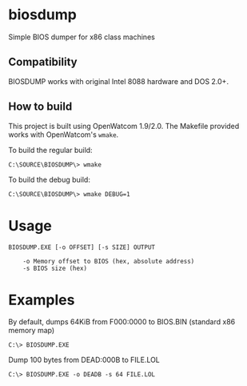 # biosdump
Simple BIOS dumper for x86 class machines

## Compatibility

BIOSDUMP works with original Intel 8088 hardware and DOS 2.0+.

## How to build

This project is built using OpenWatcom 1.9/2.0. The Makefile provided works with OpenWatcom's `wmake`.

To build the regular build:
```
C:\SOURCE\BIOSDUMP\> wmake
```

To build the debug build:
```
C:\SOURCE\BIOSDUMP\> wmake DEBUG=1
```


# Usage
```
BIOSDUMP.EXE [-o OFFSET] [-s SIZE] OUTPUT

	-o Memory offset to BIOS (hex, absolute address)
	-s BIOS size (hex)
```

# Examples
By default, dumps 64KiB from F000:0000 to BIOS.BIN (standard x86 memory map)
```
C:\> BIOSDUMP.EXE
```

Dump 100 bytes from DEAD:000B to FILE.LOL
```
C:\> BIOSDUMP.EXE -o DEADB -s 64 FILE.LOL
``` 
